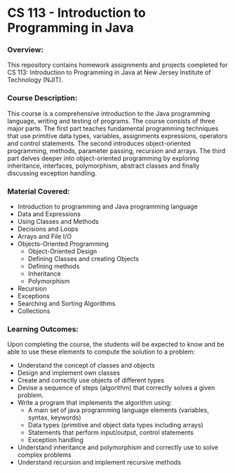 # **CS 113 - Introduction to Programming in Java**

### **Overview:** 
This repository contains homework assignments and projects completed for CS 113: Introduction to Programming in Java at New Jersey Institute of Technology (NJIT). 

### **Course Description:**
  This course is a comprehensive introduction to the Java programming language, writing and testing of
  programs. The course consists of three major parts. The first part teaches fundamental programming techniques
  that use primitive data types, variables, assignments expressions, operators and control statements. The second
  introduces object-oriented programming, methods, parameter passing, recursion and arrays. The third part
  delves deeper into object-oriented programming by exploring inheritance, interfaces, polymorphism, abstract
  classes and finally discussing exception handling.

### **Material Covered:**
  - Introduction to programming and Java programming language
  - Data and Expressions
 - Using Classes and Methods
 - Decisions and Loops
 - Arrays and File I/O
 - Objects-Oriented Programming
    - Object-Oriented Design
    - Defining Classes and creating Objects
    - Defining methods
    - Inheritance
    - Polymorphism
 - Recursion
 - Exceptions
 - Searching and Sorting Algorithms
 - Collections
  
### **Learning Outcomes:**
  Upon completing the course, the students will be expected to know and be able to use these elements to
  compute the solution to a problem:
   - Understand the concept of classes and objects
   - Design and implement own classes
   - Create and correctly use objects of different types
   - Devise a sequence of steps (algorithm) that correctly solves a given problem.
   - Write a program that implements the algorithm using:
      - A main set of java programming language elements (variables, syntax, keywords)
      - Data types (primitive and object data types including arrays)
      - Statements that perform input/output, control statements
      - Exception handling
   - Understand inheritance and polymorphism and correctly use to solve complex problems
   - Understand recursion and implement recursive methods
